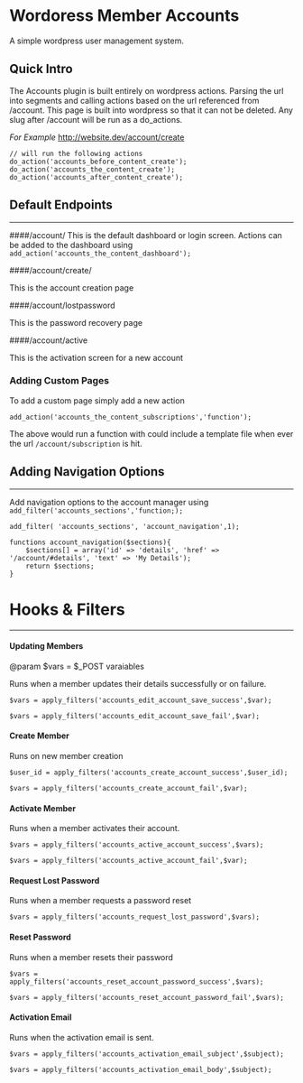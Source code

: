 # Wordoress Member Accounts
A simple wordpress user management system.



## Quick Intro
The Accounts plugin is built entirely on wordpress actions. Parsing the url into segments and calling actions based on the url referenced from /account. This page is built into wordpress so that it can not be deleted. Any slug after /account will be run as a do_actions.

*For Example*
http://website.dev/account/create

```
// will run the following actions
do_action('accounts_before_content_create');
do_action('accounts_the_content_create');
do_action('accounts_after_content_create');
```

## Default Endpoints
------

####/account/
This is the default dashboard or login screen.
Actions can be added to the dashboard using ```add_action('accounts_the_content_dashboard');```


####/account/create/

This is the account creation page


####/account/lostpassword

This is the password recovery page


####/account/active

This is the activation screen for a new account



### Adding Custom Pages
To add a custom page simply add a new action

```
add_action('accounts_the_content_subscriptions','function');
```

The above would run a function with could include a template file when ever the url ```/account/subscription``` is hit.



## Adding Navigation Options
------
Add navigation options to the account manager using  ```add_filter('accounts_sections','function;);```

```
add_filter( 'accounts_sections', 'account_navigation',1);

functions account_navigation($sections){
	$sections[] = array('id' => 'details', 'href' => '/account/#details', 'text' => 'My Details');
	return $sections;
}

```



# Hooks & Filters
-----

#### Updating Members
@param $vars = $_POST varaiables

Runs when a member updates their details successfully or on failure.

``` $vars = apply_filters('accounts_edit_account_save_success',$var); ```

``` $vars = apply_filters('accounts_edit_account_save_fail',$var); ```

#### Create Member
Runs on new member creation

``` $user_id = apply_filters('accounts_create_account_success',$user_id); ```

``` $vars = apply_filters('accounts_create_account_fail',$var); ```

#### Activate Member
Runs when a member activates their account.

``` $vars = apply_filters('accounts_active_account_success',$vars); ```

``` $vars = apply_filters('accounts_active_account_fail',$var); ```

#### Request Lost Password
Runs when a member requests a password reset

``` $vars = apply_filters('accounts_request_lost_password',$vars); ```

#### Reset Password
Runs when a member resets their password

``` $vars = apply_filters('accounts_reset_account_password_success',$vars); ```

``` $vars = apply_filters('accounts_reset_account_password_fail',$vars); ```


#### Activation Email
Runs when the activation email is sent.

```$vars = apply_filters('accounts_activation_email_subject',$subject); ```

```$vars = apply_filters('accounts_activation_email_body',$subject); ```


